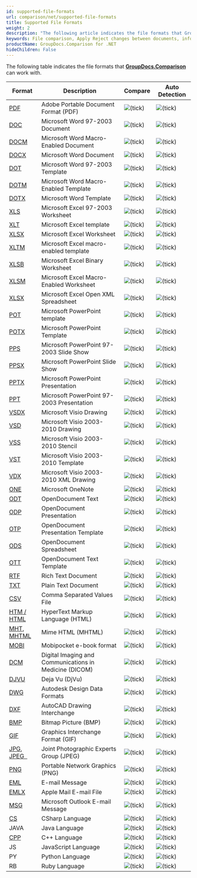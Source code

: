 ```yaml
---
id: supported-file-formats
url: comparison/net/supported-file-formats
title: Supported File Formats
weight: 2
description: "The following article indicates the file formats that GroupDocs.Comparison can work with."
keywords: File comparison, Apply Reject changes between documents, information extraction
productName: GroupDocs.Comparison for .NET
hideChildren: False
---
```

The following table indicates the file formats that **[GroupDocs.Comparison](https://products.groupdocs.com/comparison/net)** can work with.

| Format | Description | Compare | Auto Detection |
| --- | --- | --- | --- |
| [PDF](https://wiki.fileformat.com/view/pdf/) | Adobe Portable Document Format (PDF) | ![(tick)](comparison-net/images/check.png) | ![(tick)](comparison-net/images/check.png) |
| [DOC](https://wiki.fileformat.com/word-processing/doc/) | Microsoft Word 97-2003 Document | ![(tick)](comparison-net/images/check.png) | ![(tick)](comparison-net/images/check.png) |
| [DOCM](https://wiki.fileformat.com/word-processing/docm/) | Microsoft Word Macro-Enabled Document | ![(tick)](comparison-net/images/check.png) | ![(tick)](comparison-net/images/check.png) |
| [DOCX](https://wiki.fileformat.com/word-processing/docx/) | Microsoft Word Document | ![(tick)](comparison-net/images/check.png) | ![(tick)](comparison-net/images/check.png) |
| [DOT](https://wiki.fileformat.com/word-processing/dot/) | Microsoft Word 97-2003 Template | ![(tick)](comparison-net/images/check.png) | ![(tick)](comparison-net/images/check.png) |
| [DOTM](https://wiki.fileformat.com/word-processing/dotm/) | Microsoft Word Macro-Enabled Template | ![(tick)](comparison-net/images/check.png) | ![(tick)](comparison-net/images/check.png) |
| [DOTX](https://wiki.fileformat.com/word-processing/dotx/) | Microsoft Word Template | ![(tick)](comparison-net/images/check.png) | ![(tick)](comparison-net/images/check.png) |
| [XLS](https://wiki.fileformat.com/spreadsheet/xls/) | Microsoft Excel 97-2003 Worksheet | ![(tick)](comparison-net/images/check.png) | ![(tick)](comparison-net/images/check.png) |
| [XLT](https://wiki.fileformat.com/spreadsheet/xlt/) | Microsoft Excel template | ![(tick)](comparison-net/images/check.png) | ![(tick)](comparison-net/images/check.png) |
| [XLSX](https://wiki.fileformat.com/spreadsheet/xlsx/) | Microsoft Excel Worksheet | ![(tick)](comparison-net/images/check.png) | ![(tick)](comparison-net/images/check.png) |
| [XLTM](https://wiki.fileformat.com/spreadsheet/xltm/) | Microsoft Excel macro-enabled template | ![(tick)](comparison-net/images/check.png) | ![(tick)](comparison-net/images/check.png) |
| [XLSB](https://wiki.fileformat.com/spreadsheet/xlsb/) | Microsoft Excel Binary Worksheet | ![(tick)](comparison-net/images/check.png) | ![(tick)](comparison-net/images/check.png) |
| [XLSM](https://wiki.fileformat.com/spreadsheet/xlsm/) | Microsoft Excel Macro-Enabled Worksheet | ![(tick)](comparison-net/images/check.png) | ![(tick)](comparison-net/images/check.png) |
| [XLSX](https://wiki.fileformat.com/spreadsheet/xlsx/) | Microsoft Excel Open XML Spreadsheet | ![(tick)](comparison-net/images/check.png) | ![(tick)](comparison-net/images/check.png) |
| [POT](https://wiki.fileformat.com/presentation/pot/) | Microsoft PowerPoint template | ![(tick)](comparison-net/images/check.png) | ![(tick)](comparison-net/images/check.png) |
| [POTX](https://wiki.fileformat.com/presentation/potx/) | Microsoft PowerPoint Template | ![(tick)](comparison-net/images/check.png) | ![(tick)](comparison-net/images/check.png) |
| [PPS](https://wiki.fileformat.com/presentation/pps/) | Microsoft PowerPoint 97-2003 Slide Show | ![(tick)](comparison-net/images/check.png) | ![(tick)](comparison-net/images/check.png) |
| [PPSX](https://wiki.fileformat.com/presentation/ppsx/) | Microsoft PowerPoint Slide Show | ![(tick)](comparison-net/images/check.png) | ![(tick)](comparison-net/images/check.png) |
| [PPTX](https://wiki.fileformat.com/presentation/pptx/) | Microsoft PowerPoint Presentation | ![(tick)](comparison-net/images/check.png) | ![(tick)](comparison-net/images/check.png) |
| [PPT](https://wiki.fileformat.com/presentation/ppt/) | Microsoft PowerPoint 97-2003 Presentation | ![(tick)](comparison-net/images/check.png) | ![(tick)](comparison-net/images/check.png) |
| [VSDX](https://wiki.fileformat.com/image/vsdx/) | Microsoft Visio Drawing | ![(tick)](comparison-net/images/check.png) | ![(tick)](comparison-net/images/check.png) |
| [VSD](https://wiki.fileformat.com/image/vsd/) | Microsoft Visio 2003-2010 Drawing | ![(tick)](comparison-net/images/check.png) | ![(tick)](comparison-net/images/check.png) |
| [VSS](https://wiki.fileformat.com/image/vss/) | Microsoft Visio 2003-2010 Stencil | ![(tick)](comparison-net/images/check.png) | ![(tick)](comparison-net/images/check.png) |
| [VST](https://wiki.fileformat.com/image/vst/) | Microsoft Visio 2003-2010 Template | ![(tick)](comparison-net/images/check.png) | ![(tick)](comparison-net/images/check.png) |
| [VDX](https://wiki.fileformat.com/image/vdx/) | Microsoft Visio 2003-2010 XML Drawing | ![(tick)](comparison-net/images/check.png) | ![(tick)](comparison-net/images/check.png) |
| [ONE](https://wiki.fileformat.com/note-taking/one/) | Microsoft OneNote | ![(tick)](comparison-net/images/check.png) | ![(tick)](comparison-net/images/check.png) |
| [ODT](https://wiki.fileformat.com/word-processing/odt/) | OpenDocument Text | ![(tick)](comparison-net/images/check.png) | ![(tick)](comparison-net/images/check.png) |
| [ODP](https://wiki.fileformat.com/presentation/odp/) | OpenDocument Presentation | ![(tick)](comparison-net/images/check.png) | ![(tick)](comparison-net/images/check.png) |
| [OTP](https://wiki.fileformat.com/presentation/otp/) | OpenDocument Presentation Template | ![(tick)](comparison-net/images/check.png) | ![(tick)](comparison-net/images/check.png) |
| [ODS](https://wiki.fileformat.com/spreadsheet/ods/) | OpenDocument Spreadsheet | ![(tick)](comparison-net/images/check.png) | ![(tick)](comparison-net/images/check.png) |
| [OTT](https://wiki.fileformat.com/word-processing/ott/) | OpenDocument Text Template | ![(tick)](comparison-net/images/check.png) | ![(tick)](comparison-net/images/check.png) |
| [RTF](https://wiki.fileformat.com/word-processing/rtf/) | Rich Text Document | ![(tick)](comparison-net/images/check.png) | ![(tick)](comparison-net/images/check.png) |
| [TXT](https://wiki.fileformat.com/word-processing/txt/) | Plain Text Document | ![(tick)](comparison-net/images/check.png) | ![(tick)](comparison-net/images/check.png) |
| [CSV](https://wiki.fileformat.com/spreadsheet/csv/) | Comma Separated Values File | ![(tick)](comparison-net/images/check.png) | ![(tick)](comparison-net/images/check.png) |
| [HTM / HTML](https://wiki.fileformat.com/web/html/)[](https://wiki.fileformat.com/specification/web/html/) | HyperText Markup Language (HTML) | ![(tick)](comparison-net/images/check.png) | ![(tick)](comparison-net/images/check.png) |
| [MHT](https://wiki.fileformat.com/web/mhtml/), [MHTML](https://wiki.fileformat.com/web/mhtml/) | Mime HTML (MHTML) | ![(tick)](comparison-net/images/check.png) | ![(tick)](comparison-net/images/check.png) |
| [MOBI](https://wiki.fileformat.com/ebook/mobi/)[](https://wiki.fileformat.com/specification/ebook/mobi/) | Mobipocket e-book format | ![(tick)](comparison-net/images/check.png) | ![(tick)](comparison-net/images/check.png) |
| [DCM](https://wiki.fileformat.com/image/dcm/)[](https://wiki.fileformat.com/specification/image/dcm/) | Digital Imaging and Communications in Medicine (DICOM) | ![(tick)](comparison-net/images/check.png) | ![(tick)](comparison-net/images/check.png) |
| [DJVU](https://wiki.fileformat.com/image/djvu/) | Deja Vu (DjVu) | ![(tick)](comparison-net/images/check.png) | ![(tick)](comparison-net/images/check.png) |
| [DWG](https://wiki.fileformat.com/cad/dwg/) | Autodesk Design Data Formats | ![(tick)](comparison-net/images/check.png) | ![(tick)](comparison-net/images/check.png) |
| [DXF](https://wiki.fileformat.com/cad/dxf/) | AutoCAD Drawing Interchange | ![(tick)](comparison-net/images/check.png) | ![(tick)](comparison-net/images/check.png) |
| [BMP](https://wiki.fileformat.com/image/bmp/) | Bitmap Picture (BMP) | ![(tick)](comparison-net/images/check.png) | ![(tick)](comparison-net/images/check.png) |
| [GIF](https://wiki.fileformat.com/image/gif/) | Graphics Interchange Format (GIF) | ![(tick)](comparison-net/images/check.png) | ![(tick)](comparison-net/images/check.png) |
| [JPG](https://wiki.fileformat.com/specification/image/jpeg), [JPEG  ](https://wiki.fileformat.com/specification/image/jpeg) | Joint Photographic Experts Group (JPEG) | ![(tick)](comparison-net/images/check.png) | ![(tick)](comparison-net/images/check.png) |
| [PNG](https://wiki.fileformat.com/image/png/) | Portable Network Graphics (PNG) | ![(tick)](comparison-net/images/check.png) | ![(tick)](comparison-net/images/check.png) |
| [EML](https://wiki.fileformat.com/email/eml/) | E-mail Message | ![(tick)](comparison-net/images/check.png) | ![(tick)](comparison-net/images/check.png) |
| [EMLX](https://wiki.fileformat.com/email/emlx/) | Apple Mail E-mail File | ![(tick)](comparison-net/images/check.png) | ![(tick)](comparison-net/images/check.png) |
| [MSG](https://wiki.fileformat.com/email/msg/) | Microsoft Outlook E-mail Message | ![(tick)](comparison-net/images/check.png) | ![(tick)](comparison-net/images/check.png) |
| [CS](https://wiki.fileformat.com/programming/cs/) | CSharp Language | ![(tick)](comparison-net/images/check.png) | ![(tick)](comparison-net/images/check.png) |
| JAVA | Java Language | ![(tick)](comparison-net/images/check.png) | ![(tick)](comparison-net/images/check.png) |
| [CPP](https://wiki.fileformat.com/programming/cpp/) | C++ Language | ![(tick)](comparison-net/images/check.png) | ![(tick)](comparison-net/images/check.png) |
| JS | JavaScript Language | ![(tick)](comparison-net/images/check.png) | ![(tick)](comparison-net/images/check.png) |
| PY | Python Language | ![(tick)](comparison-net/images/check.png) | ![(tick)](comparison-net/images/check.png) |
| RB | Ruby Language | ![(tick)](comparison-net/images/check.png) | ![(tick)](comparison-net/images/check.png) |
